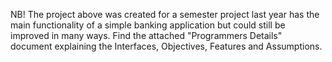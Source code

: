 NB! The project above was created for a semester project last year has the main functionality of a simple banking application but could still be improved in many ways. 
Find the attached "Programmers Details" document explaining the Interfaces, Objectives, Features and Assumptions.
